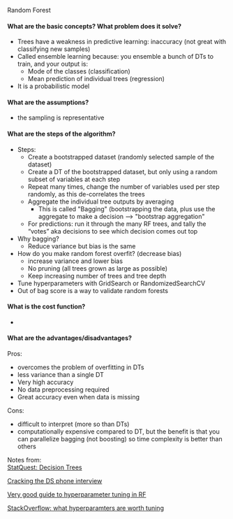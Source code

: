 Random Forest

#### What are the basic concepts? What problem does it solve?
- Trees have a weakness in predictive learning: inaccuracy (not great with classifying new samples)
- Called ensemble learning because: you ensemble a bunch of DTs to train, and your output is:
    - Mode of the classes (classification)
    - Mean prediction of individual trees (regression)
- It is a probabilistic model

#### What are the assumptions?
- the sampling is representative

#### What are the steps of the algorithm?
-	Steps:
    - Create a bootstrapped dataset (randomly selected sample of the dataset)
    - Create a DT of the bootstrapped dataset, but only using a random subset of variables at each step
    - Repeat many times, change the number of variables used per step randomly, as this de-correlates the trees
    - Aggregate the individual tree outputs by averaging
        - This is called "Bagging" (bootstrapping the data, plus use the aggregate to make a decision --> "bootstrap aggregation"
    - For predictions: run it through the many RF trees, and tally the “votes” aka decisions to see which decision comes out top
- Why bagging?
    - Reduce variance but bias is the same
- How do you make random forest overfit? (decrease bias)
    - increase variance and lower bias
    - No pruning (all trees grown as large as possible)
    - Keep increasing number of trees and tree depth
- Tune hyperparameters with GridSearch or RandomizedSearchCV
- Out of bag score is a way to validate random forests

#### What is the cost function?
-

#### What are the advantages/disadvantages?
Pros:
- overcomes the problem of overfitting in DTs
- less variance than a single DT
- Very high accuracy
- No data preprocessing required
- Great accuracy even when data is missing

Cons:
- difficult to interpret (more so than DTs)
- computationally expensive compared to DT, but the benefit is that you can parallelize bagging (not boosting) so time complexity is better than others

Notes from:  
[StatQuest: Decision Trees]( https://www.youtube.com/watch?v=7VeUPuFGJHk)

[Cracking the DS phone interview](https://medium.com/@bruceyanghy/crack-the-machine-learning-phone-interview-guide-9e4dc316f65b)

[Very good guide to hyperparameter tuning in RF](https://towardsdatascience.com/hyperparameter-tuning-the-random-forest-in-python-using-scikit-learn-28d2aa77dd74)

[StackOverflow: what hyperparamters are worth tuning](https://stackoverflow.com/questions/36107820/how-to-tune-parameters-in-random-forest-using-scikit-learn)
